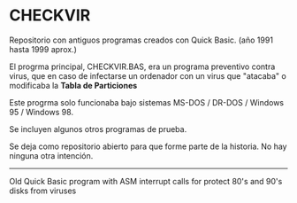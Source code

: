 # CHECKVIR

Repositorio con antiguos programas creados con Quick Basic. (año 1991 hasta 1999 aprox.)

El progrma principal, CHECKVIR.BAS, era un programa preventivo contra virus, que en caso de infectarse un ordenador con un virus que "atacaba" o modificaba la **Tabla de Particiones**

Este progrma solo funcionaba bajo sistemas MS-DOS / DR-DOS / Windows 95 / Windows 98.

Se incluyen algunos otros programas de prueba.

Se deja como repositorio abierto para que forme parte de la historia. No hay ninguna otra intención.



---
Old Quick Basic program with ASM interrupt calls for protect 80's and 90's disks from viruses
